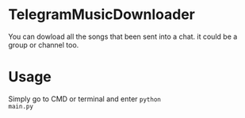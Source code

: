 # TelegramMusicDownloader
You can dowload all the songs that been sent into a chat.
it could be a group or channel too.
# Usage
Simply go to CMD or terminal and enter <code>python main.py</code>

